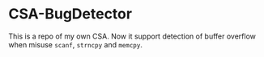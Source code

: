 # CSA-BugDetector
This is a repo of my own CSA.
Now it support detection of buffer overflow when misuse `scanf`, `strncpy` and `memcpy`.
